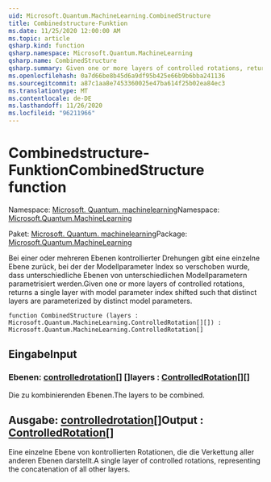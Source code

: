 ```yaml
---
uid: Microsoft.Quantum.MachineLearning.CombinedStructure
title: Combinedstructure-Funktion
ms.date: 11/25/2020 12:00:00 AM
ms.topic: article
qsharp.kind: function
qsharp.namespace: Microsoft.Quantum.MachineLearning
qsharp.name: CombinedStructure
qsharp.summary: Given one or more layers of controlled rotations, returns a single layer with model parameter index shifted such that distinct layers are parameterized by distinct model parameters.
ms.openlocfilehash: 0a7d66be8b45d6a9df95b425e66b9b6bba241136
ms.sourcegitcommit: a87c1aa8e7453360025e47ba614f25b02ea84ec3
ms.translationtype: MT
ms.contentlocale: de-DE
ms.lasthandoff: 11/26/2020
ms.locfileid: "96211966"
---
```

# <a name="combinedstructure-function"></a><span data-ttu-id="33f49-102">Combinedstructure-Funktion</span><span class="sxs-lookup"><span data-stu-id="33f49-102">CombinedStructure function</span></span>

<span data-ttu-id="33f49-103">Namespace: [Microsoft. Quantum. machinelearning](xref:Microsoft.Quantum.MachineLearning)</span><span class="sxs-lookup"><span data-stu-id="33f49-103">Namespace: [Microsoft.Quantum.MachineLearning](xref:Microsoft.Quantum.MachineLearning)</span></span>

<span data-ttu-id="33f49-104">Paket: [Microsoft. Quantum. machinelearning](https://nuget.org/packages/Microsoft.Quantum.MachineLearning)</span><span class="sxs-lookup"><span data-stu-id="33f49-104">Package: [Microsoft.Quantum.MachineLearning](https://nuget.org/packages/Microsoft.Quantum.MachineLearning)</span></span>


<span data-ttu-id="33f49-105">Bei einer oder mehreren Ebenen kontrollierter Drehungen gibt eine einzelne Ebene zurück, bei der der Modellparameter Index so verschoben wurde, dass unterschiedliche Ebenen von unterschiedlichen Modellparametern parametrisiert werden.</span><span class="sxs-lookup"><span data-stu-id="33f49-105">Given one or more layers of controlled rotations, returns a single layer with model parameter index shifted such that distinct layers are parameterized by distinct model parameters.</span></span>

```qsharp
function CombinedStructure (layers : Microsoft.Quantum.MachineLearning.ControlledRotation[][]) : Microsoft.Quantum.MachineLearning.ControlledRotation[]
```


## <a name="input"></a><span data-ttu-id="33f49-106">Eingabe</span><span class="sxs-lookup"><span data-stu-id="33f49-106">Input</span></span>

### <a name="layers--controlledrotation"></a><span data-ttu-id="33f49-107">Ebenen: [controlledrotation](xref:Microsoft.Quantum.MachineLearning.ControlledRotation)[] []</span><span class="sxs-lookup"><span data-stu-id="33f49-107">layers : [ControlledRotation](xref:Microsoft.Quantum.MachineLearning.ControlledRotation)[][]</span></span>

<span data-ttu-id="33f49-108">Die zu kombinierenden Ebenen.</span><span class="sxs-lookup"><span data-stu-id="33f49-108">The layers to be combined.</span></span>



## <a name="output--controlledrotation"></a><span data-ttu-id="33f49-109">Ausgabe: [controlledrotation](xref:Microsoft.Quantum.MachineLearning.ControlledRotation)[]</span><span class="sxs-lookup"><span data-stu-id="33f49-109">Output : [ControlledRotation](xref:Microsoft.Quantum.MachineLearning.ControlledRotation)[]</span></span>

<span data-ttu-id="33f49-110">Eine einzelne Ebene von kontrollierten Rotationen, die die Verkettung aller anderen Ebenen darstellt.</span><span class="sxs-lookup"><span data-stu-id="33f49-110">A single layer of controlled rotations, representing the concatenation of all other layers.</span></span>